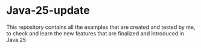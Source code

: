 # Java-25-update
This repository contains all the examples that are created and tested by me, to check and learn the new features that are finalized and introduced in Java 25
